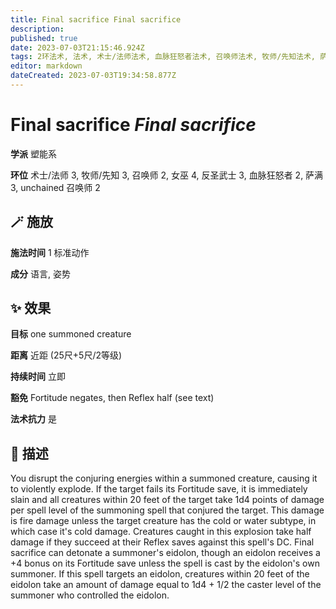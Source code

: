 ```yaml
---
title: Final sacrifice Final sacrifice
description: 
published: true
date: 2023-07-03T21:15:46.924Z
tags: 2环法术, 法术, 术士/法师法术, 血脉狂怒者法术, 召唤师法术, 牧师/先知法术, 萨满法术, 3环法术, 4环法术, 女巫法术, unchained 召唤师法术, 反圣武士法术, 塑能系
editor: markdown
dateCreated: 2023-07-03T19:34:58.877Z
---
```


# **Final sacrifice** *Final sacrifice*

**学派** 塑能系 

**环位** 术士/法师 3, 牧师/先知 3, 召唤师 2, 女巫 4, 反圣武士 3, 血脉狂怒者 2, 萨满 3, unchained 召唤师 2

## 🪄 施放

**施法时间** 1 标准动作

**成分** 语言, 姿势

## ✨ 效果 

**目标** one summoned creature 

**距离** 近距 (25尺+5尺/2等级)  

**持续时间** 立即 

**豁免** Fortitude negates, then Reflex half (see text)

**法术抗力** 是

## 📖 描述

You disrupt the conjuring energies within a summoned creature, causing it to violently explode. If the target fails its Fortitude save, it is immediately slain and all creatures within 20 feet of the target take 1d4 points of damage per spell level of the  summoning spell that conjured the target. This damage is fire damage unless the target creature has the cold or water subtype, in which case it's cold damage. Creatures caught in this explosion take half damage if they succeed at their Reflex saves against this spell's DC. Final sacrifice can detonate a summoner's eidolon, though an eidolon receives a +4 bonus on its Fortitude save unless the spell is cast by the eidolon's own summoner. If this spell targets an eidolon, creatures within 20 feet of the eidolon take an amount of damage equal to 1d4 + 1/2 the caster level of the summoner who controlled the eidolon.
    
